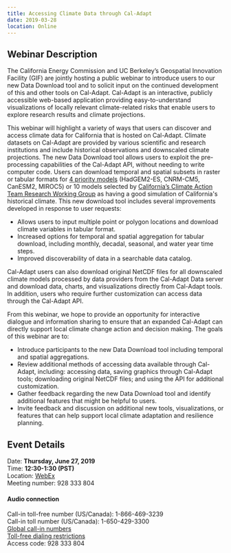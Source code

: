 ```yaml
---
title: Accessing Climate Data through Cal-Adapt
date: 2019-03-28
location: Online
---
```


## Webinar Description

The California Energy Commission and UC Berkeley’s Geospatial Innovation Facility (GIF) are jointly hosting a public webinar to introduce users to our new Data Download tool and to solicit input on the continued development of this and other tools on Cal-Adapt. Cal-Adapt is an interactive, publicly accessible web-based application providing easy-to-understand visualizations of locally relevant climate-related risks that enable users to explore research results and climate projections.

This webinar will highlight a variety of ways that users can discover and access climate data for California that is hosted on Cal-Adapt. Climate datasets on Cal-Adapt are provided by various scientific and research institutions and include historical observations and downscaled climate projections. The new Data Download tool allows users to exploit the pre-processing capabilities of the Cal-Adapt API, without needing to write computer code. Users can download temporal and spatial subsets in raster or tabular formats for [4 priority models](http://www.climateassessment.ca.gov/techreports/docs/20180827-Projections_CCCA4-CEC-2018-006.pdf) (HadGEM2-ES, CNRM-CM5, CanESM2, MIROC5) or 10 models selected by [California’s Climate Action Team Research Working Group](https://www.climatechange.ca.gov/climate_action_team/research.html) as having a good simulation of California's historical climate. This new download tool includes several improvements developed in response to user requests:
* Allows users to input multiple point or polygon locations and download climate variables in tabular format.
* Increased options for temporal and spatial aggregation for tabular download, including monthly, decadal, seasonal, and water year time steps.
* Improved discoverability of data in a searchable data catalog.

Cal-Adapt users can also download original NetCDF files for all downscaled climate models processed by data providers from the Cal-Adapt Data server and download data, charts, and visualizations directly from Cal-Adapt tools. In addition, users who require further customization can access data through the Cal-Adapt API.

From this webinar, we hope to provide an opportunity for interactive dialogue and information sharing to ensure that an expanded Cal-Adapt can directly support local climate change action and decision making. The goals of this webinar are to:
* Introduce participants to the new Data Download tool including temporal and spatial aggregations.
* Review additional methods of accessing data available through Cal-Adapt, including: accessing data, saving graphics through Cal-Adapt tools; downloading original NetCDF files; and using the API for additional customization.
* Gather feedback regarding the new Data Download tool and identify additional features that might be helpful to users.
* Invite feedback and discussion on additional new tools, visualizations, or features that can help support local climate adaptation and resilience planning.

## Event Details

Date: **Thursday, June 27, 2019** <br/>
Time: **12:30-1:30 (PST)** <br/>
Location: [WebEx](https://energy.webex.com/energy/j.php?MTID=m59793519f7c56662e4288f895aa9e16f) <br/>
Meeting number: 928 333 804 <br/>

#### Audio connection

Call-in toll-free number (US/Canada): 1-866-469-3239 <br/>
Call-in toll number (US/Canada): 1-650-429-3300 <br/>
[Global call-in numbers](https://energy.webex.com/energy/globalcallin.php?serviceType=EC&ED=731624442&tollFree=1)<br/>
[Toll-free dialing restrictions](https://www.webex.com/pdf/tollfree_restrictions.pdf)<br/>
Access code: 928 333 804 <br/>
